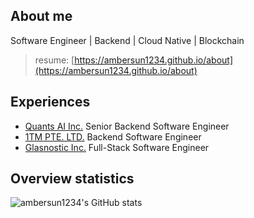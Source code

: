 ## About me
Software Engineer | Backend | Cloud Native | Blockchain
> resume: [https://ambersun1234.github.io/about](https://ambersun1234.github.io/about)

## Experiences
+ [Quants AI Inc.](https://scantrader.com/) Senior Backend Software Engineer
+ [1TM PTE. LTD.](https://www.1tm.io/) Backend Software Engineer
+ [Glasnostic Inc.](https://glasnostic.com/) Full-Stack Software Engineer

## Overview statistics
![ambersun1234's GitHub stats](https://github-readme-stats.vercel.app/api?username=ambersun1234&count_private=true&show_icons=true&bg_color=ffffff00&text_color=0055ff)
